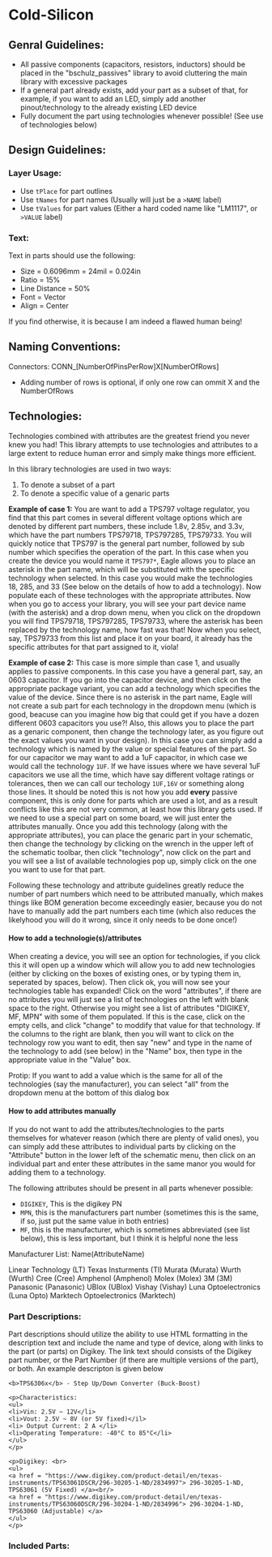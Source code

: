 # Cold-Silicon

## Genral Guidelines:
- All passive components (capacitors, resistors, inductors) should be placed in the "bschulz_passives" library to avoid cluttering the main library with excessive packages
- If a general part already exists, add your part as a subset of that, for example, if you want to add an LED, simply add another pinout/technology to the already existing LED device
- Fully document the part using technologies whenever possible! (See use of technologies below)

## Design Guidelines:

### Layer Usage:
- Use `tPlace` for part outlines
- Use `tNames` for part names (Usually will just be a `>NAME` label)
- Use `tValues` for part values (Either a hard coded name like "LM1117", or `>VALUE` label)

### Text:
Text in parts should use the following:
- Size = 0.6096mm = 24mil = 0.024in 
- Ratio = 15%
- Line Distance = 50%
- Font = Vector
- Align = Center

If you find otherwise, it is because I am indeed a flawed human being! 

## Naming Conventions:
Connectors: CONN_[NumberOfPinsPerRow]X[NumberOfRows]
- Adding number of rows is optional, if only one row can ommit X and the NumberOfRows

## Technologies:
Technologies combined with attributes are the greatest friend you never knew you had! This library attempts to use technologies and attributes to a large extent to reduce human error and simply make things more efficient. 

In this library technologies are used in two ways:
1. To denote a subset of a part
2. To denote a specific value of a genaric parts

**Example of case 1:**
You are want to add a TPS797 voltage regulator, you find that this part comes in several different voltage options which are denoted by different part numbers, these include 1.8v, 2.85v, and 3.3v, which have the part numbers TPS79718, TPS797285, TPS79733. You will quickly notice that TPS797 is the general part number, followed by sub number which specifies the operation of the part. In this case when you create the device you would name it `TPS797*`, Eagle allows you to place an asterisk in the part name, which will be substituted with the specific technology when selected. In this case you would make the technologies 18, 285, and 33 (See below on the details of how to add a technology). Now populate each of these technologes with the appropriate attributes. Now when you go to access your library, you will see your part device name (with the asterisk) and a drop down menu, when you click on the dropdown you will find TPS79718, TPS797285, TPS79733, where the asterisk has been replaced by the technology name, how fast was that! Now when you select, say, TPS79733 from this list and place it on your board, it already has the specific attributes for that part assigned to it, viola!

**Example of case 2:**
This case is more simple than case 1, and usually applies to passive components. In this case you have a general part, say, an 0603 capacitor. If you go into the capacitor device, and then click on the appropriate package variant, you can add a technology which specifies the value of the device. Since there is no asterisk in the part name, Eagle will not create a sub part for each technology in the dropdown menu (which is good, beacuse can you imagine how big that could get if you have a dozen different 0603 capacitors you use?! Also, this allows you to place the part as a genaric component, then change the technology later, as you figure out the exact values you want in your design). In this case you can simply add a technology which is named by the value or special features of the part. So for our capacitor we may want to add a 1uF capacitor, in which case we would call the technology `1UF`. If we have issues where we have several 1uF capacitors we use all the time, which have say different voltage ratings or tolerances, then we can call our techology `1UF,16V` or something along those lines. It should be noted this is not how you add **every** passive component, this is only done for parts which are used a lot, and as a result conflicts like this are not very common, at least how this library gets used. If we need to use a special part on some board, we will just enter the attributes manually. Once you add this technology (along with the appropriate attributes), you can place the genaric part in your schematic, then change the technology by clicking on the wrench in the upper left of the schematic toolbar, then click "technology", now click on the part and you will see a list of available technologies pop up, simply click on the one you want to use for that part.

Following these technology and attribute guidelines greatly reduce the number of part numbers which need to be attributed manually, which makes things like BOM generation become exceedingly easier, because you do not have to manually add the part numbers each time (which also reduces the likelyhood you will do it wrong, since it only needs to be done once!)

#### How to add a technologie(s)/attributes
When creating a device, you will see an option for technologies, if you click this it will open up a window which will allow you to add new technologies (either by clicking on the boxes of existing ones, or by typing them in, seperated by spaces, below). Then click ok, you will now see your technologies table has expanded! Click on the word "attributes", if there are no attributes you will just see a list of technologies on the left with blank space to the right. Otherwise you might see a list of attributes "DIGIKEY, MF, MPN" with some of them populated. If this is the case, click on the empty cells, and click "change" to moddify that value for that technology. If the columns to the right are blank, then you will want to click on the technology row you want to edit, then say "new" and type in the name of the technology to add (see below) in the "Name" box, then type in the appropriate value in the "Value" box. 

Protip: If you want to add a value which is the same for all of the technologies (say the manufacturer), you can select "all" from the dropdown menu at the bottom of this dialog box

#### How to add attributes manually
If you do not want to add the attributes/technologies to the parts themselves for whatever reason (which there are plenty of valid ones), you can simply add these attributes to individual parts by clicking on the "Attribute" button in the lower left of the schematic menu, then click on an individual part and enter these attributes in the same manor you would for adding them to a technology. 

The following attributes should be present in all parts whenever possible:
- `DIGIKEY`, This is the digikey PN
- `MPN`, this is the manufacturers part number (sometimes this is the same, if so, just put the same value in both entries)
- `MF`, this is the manufacturer, which is sometimes abbreviated (see list below), this is less important, but I think it is helpful none the less



Manufacturer List:
Name(AttributeName)

Linear Technology (LT)
Texas Insturments (TI)
Murata (Murata)
Wurth (Wurth)
Cree (Cree)
Amphenol (Amphenol)
Molex (Molex)
3M (3M)
Panasonic (Panasonic)
UBlox (UBlox)
Vishay (Vishay)
Luna Optoelectronics (Luna Opto)
Marktech Optoelectronics (Marktech)

### Part Descriptions:
Part descriptions should utilize the ability to use HTML formatting in the description text and include the name and type of device, along with links to the part (or parts) on Digikey. The link text should consists of the Digikey part number, or the Part Number (if there are multiple versions of the part), or both. An example descripton is given below

```
<b>TPS6306x</b> - Step Up/Down Converter (Buck-Boost)
 
<p>Characteristics:
<ul>
<li>Vin: 2.5V ~ 12V</li>
<li>Vout: 2.5V ~ 8V (or 5V fixed)</il>
<li> Output Current: 2 A </li>
<li>Operating Temperature: -40°C to 85°C</li>
</ul>
</p>
 
<p>Digikey: <br>
<ul>
<a href = "https://www.digikey.com/product-detail/en/texas-instruments/TPS63061DSCR/296-30205-1-ND/2834997"> 296-30205-1-ND, TPS63061 (5V Fixed) </a><br/>
<a href = "https://www.digikey.com/product-detail/en/texas-instruments/TPS63060DSCR/296-30204-1-ND/2834996"> 296-30204-1-ND, TPS63060 (Adjustable) </a> 
</ul>
</p>
```

### Included Parts:
